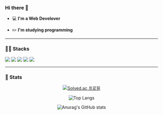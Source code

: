<!-- info -->
### Hi there 👋   

 - 💻   **I'm a Web Develover**    

 - ✏️  **I'm studying programming**

------
<!-- Language logo-->
### 👨‍🔧 Stacks
<img src="https://img.shields.io/badge/java-007396?style=for-the-badge&logo=java&logoColor=white">  <img src="https://img.shields.io/badge/javascript-F7DF1E?style=for-the-badge&logo=javascript&logoColor=black"> 
  <img src="https://img.shields.io/badge/jquery-0769AD?style=for-the-badge&logo=jquery&logoColor=white">
<img src="https://img.shields.io/badge/css-1572B6?style=for-the-badge&logo=css3&logoColor=white"> <img src="https://img.shields.io/badge/spring-6DB33F?style=for-the-badge&logo=spring&logoColor=white"> 

------
### 🏅 Stats 
<div align="center">
  
<!-- most used language -->
[![Solved.ac 프로필](http://mazassumnida.wtf/api/v2/generate_badge?boj=sinjh6348)](https://solved.ac/sinjh6348)

![Top Langs](https://github-readme-stats.vercel.app/api/top-langs/?username=newTypeo&layout=compact&theme=cobalt)

![Anurag's GitHub stats](https://github-readme-stats.vercel.app/api?username=newTypeo&show_icons=true&theme=cobalt)
</div>


